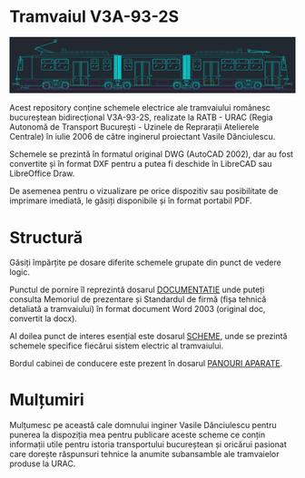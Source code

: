 # Tramvaiul V3A-93-2S

![Diagramă V3A-93-2S](/V3A-93-2S.png?raw=true)

Acest repository conține schemele electrice ale tramvaiului românesc bucureștean bidirecțional V3A-93-2S, realizate la RATB - URAC (Regia Autonomă de Transport București - Uzinele de Reprarații Atelierele Centrale) în iulie 2006 de către inginerul proiectant Vasile Dănciulescu.

Schemele se prezintă în formatul original DWG (AutoCAD 2002), dar au fost convertite și în format DXF pentru a putea fi deschide în LibreCAD sau LibreOffice Draw.

De asemenea pentru o vizualizare pe orice dispozitiv sau posibilitate de imprimare imediată, le găsiți disponibile și în format portabil PDF.

# Structură

Găsiți împărțite pe dosare diferite schemele grupate din punct de vedere logic.

Punctul de pornire îl reprezintă dosarul [DOCUMENTATIE](DOCUMENTATIE) unde puteți consulta Memoriul de prezentare și Standardul de firmă (fișa tehnică detaliată a tramvaiului) în format document Word 2003 (original doc, convertit la docx).

Al doilea punct de interes esențial este dosarul [SCHEME](SCHEME), unde se prezintă schemele specifice fiecărui sistem electric al tramvaiului.

Bordul cabinei de conducere este prezent în dosarul [PANOURI APARATE](PANOURI%20APARATE).

# Mulțumiri

Mulțumesc pe această cale domnului inginer Vasile Dănciulescu pentru punerea la dispoziția mea pentru publicare aceste scheme ce conțin informații utile pentru istoria transportului bucureștean și oricărui pasionat care dorește răspunsuri tehnice la anumite subansamble ale tramvaielor produse la URAC.
